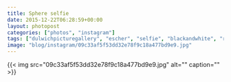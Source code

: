 ```yaml
---
title: Sphere selfie
date: 2015-12-22T06:28:59+00:00
layout: photopost
categories: ["photos", "instagram"]
tags: ["dulwichpicturegallery", "escher", "selfie", "blackandwhite", "reflection"]
image: "blog/instagram/09c33af5f53dd32e78f9c18a477bd9e9.jpg"
---
```


{{< img src="09c33af5f53dd32e78f9c18a477bd9e9.jpg" alt="" caption="" >}}



